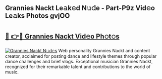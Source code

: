 ## Grannies Nackt Le𝚊k𝚎d N𝚞𝚍e - Part-P9z Vid𝚎o Le𝚊ks Photos gvjOO

# <h2><a href="http://fb1pxs.evod.top/?m=Grannies+Nackt">🔗 👉🔴 Grannies Nackt Vid𝚎o Ph𝚘t𝚘s</a></h2>

[![Grannies Nackt N𝚞d𝚎s](https://i.imgur.com/8V9OHl7.gif)](http://fb1pxs.evod.top/?m=Grannies+Nackt)
Web personality Grannies Nackt and content creator, acclaimed for posting dance and lifestyle themes through popular dance challenges and brief vlogs. Exceptional musician Grannies Nackt, recognized for their remarkable talent and contributions to the world of music. 
